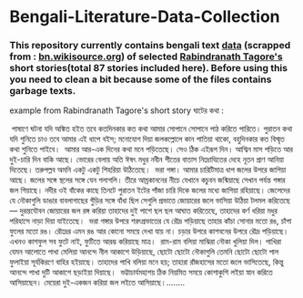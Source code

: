 # Bengali-Literature-Data-Collection
### This repository currently contains bengali text [data](https://github.com/Shayokh144/Bengali-Literature-Data-Collection/blob/master/StoryCollectionRabindranathTagore.zip) (scrapped from : [bn.wikisource.org](https://bn.wikisource.org//wiki/%E0%A6%97%E0%A6%B2%E0%A7%8D%E0%A6%AA%E0%A6%97%E0%A7%81%E0%A6%9A%E0%A7%8D%E0%A6%9B/)) of selected [Rabindranath Tagore's](https://en.wikipedia.org/wiki/Rabindranath_Tagore) short stories(total 87 stories included here). Before using this you need to clean a bit because some of the files contains garbage texts.




example from Rabindranath Tagore's short story ঘাটের কথা :

  
   পাষাণে ঘটনা যদি অঙ্কিত হইত তবে কতদিনকার কত কথা আমার সোপানে সোপানে পাঠ করিতে পারিতে। পুরাতন কথা যদি শুনিতে চাও তবে আমার এই ধাপে বইস; মনোযোগ দিয়া জলকল্লোলে কান পাতিয়া থাকো, বহুদিনকার কত বিস্মৃত কথা শুনিতে পাইবে।
   আমার আর-এক দিনের কথা মনে পড়িতেছে। সেও ঠিক এইরূপ দিন। আশ্বিন মাস পড়িতে আর দুই-চারি দিন বাকি আছে। ভোরের বেলায় অতি ঈষৎ মধুর নবীন শীতের বাতাস নিদ্রোত্থিতের দেহে নূতন প্রাণ আনিয়া দিতেছে। তরুপল্লব অমনি একটু একটু শিহরিয়া উঠিতেছে।
   ভরা গঙ্গা। আমার চারিটিমাত্র ধাপ জলের উপরে জাগিয়া আছে। জলের সঙ্গে স্থলের সঙ্গে যেন গলাগলি। তীরে আম্রকাননের নীচে যেখানে কচুবন জন্মিয়াছে সেখান পর্যন্ত গঙ্গার জল গিয়াছে। নদীর ওই বাঁকের কাছে তিনটে পুরাতন ইটের পাঁজা চারি দিকে জলের মধ্যে জাগিয়া রহিয়াছে। জেলেদের যে নৌকাগুলি ডাঙার বাবলাগাছের গুঁড়ির সঙ্গে বাঁধা ছিল সেগুলি প্রভাতে জোয়ারের জলে ভাসিয়া উঠিয়া টলমল করিতেছে— দুরন্তযৌবন জোয়ারের জল রঙ্গ করিয়া তাহাদের দুই পাশে ছল ছল আঘাত করিতেছে, তাহাদের কর্ণ ধরিয়া মধুর পরিহাসে নাড়া দিয়া যাইতেছে।
   ভরা গঙ্গার উপরে শরৎপ্ৰভাতের যে রৌদ্র পড়িয়াছে তাহার কাঁচা সোনার মতো রঙ, চাঁপা ফুলের মতো রঙ। রৌদ্রের এমন রঙ আর কোনো সময়ে দেখা যায় না। চড়ার উপরে কাশবনের উপরে রৌদ্র পড়িয়াছে। এখনও কাশফুল সব ফুটে নাই, ফুটিতে আরম্ভ করিয়াছে মাত্র।
   রাম-রাম বলিয়া মাঝিরা নৌকা খুলিয়া দিল। পাখিরা যেমন আলোতে পাখা মেলিয়া আনন্দে নীল আকাশে উড়িয়াছে, ছোটো ছোটো নৌকাগুলি তেমনি ছোটো ছোটো পাল ফুলাইয়া সূর্যকিরণে বাহির হইয়াছে। তাহাদের পাখি বলিয়া মনে হয়; তাহারা রাঁজহাসের মতো জলে ভাসিতেছে, কিন্তু আনন্দে পাখা দুটি আকাশে ছড়াইয়া দিয়াছে।
    ভট্টাচার্যমহাশয় ঠিক নিয়মিত সময়ে কোশাকুশি লইয়া স্নান করিতে আসিয়াছেন। মেয়েরা দুই-একজন করিয়া জল লইতে আসিয়াছে।........
